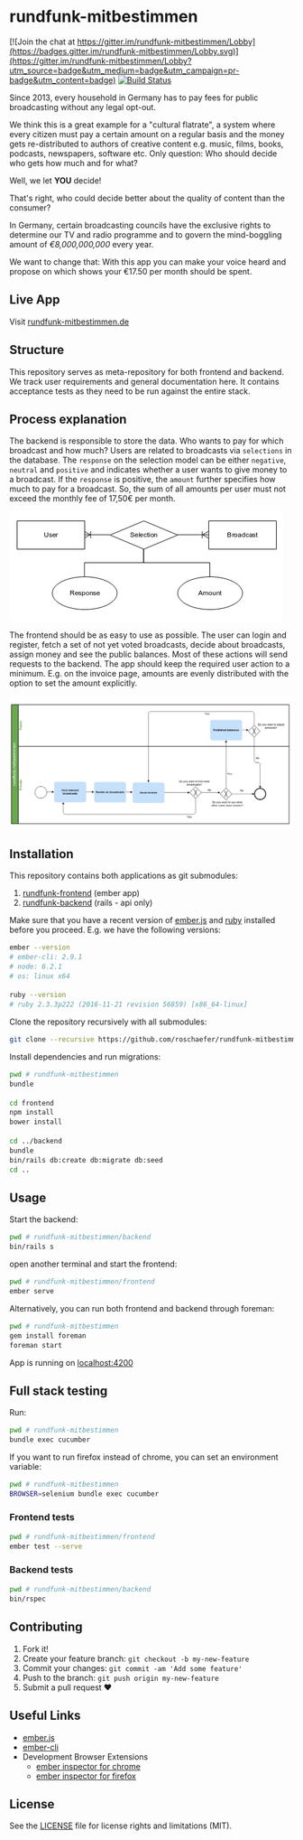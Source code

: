 # rundfunk-mitbestimmen

[![Join the chat at https://gitter.im/rundfunk-mitbestimmen/Lobby](https://badges.gitter.im/rundfunk-mitbestimmen/Lobby.svg)](https://gitter.im/rundfunk-mitbestimmen/Lobby?utm_source=badge&utm_medium=badge&utm_campaign=pr-badge&utm_content=badge)
[![Build
Status](https://travis-ci.org/roschaefer/rundfunk-mitbestimmen.svg?branch=master)](https://travis-ci.org/roschaefer/rundfunk-mitbestimmen)

Since 2013, every household in Germany has to pay fees for public
broadcasting without any legal opt-out.

We think this is a great example for a "cultural flatrate", a system where
every citizen must pay a certain amount on a regular basis and the money gets
re-distributed to authors of creative content e.g. music, films, books,
podcasts, newspapers, software etc. Only question: Who should decide who
gets how much and for what?

Well, we let **YOU** decide!

That's right, who could decide better about the quality of content than
the consumer?

In Germany, certain broadcasting councils have the exclusive rights to
determine our TV and radio programme and to govern the mind-boggling amount of
*€8,000,000,000* every year.

We want to change that: With this app you can make your voice heard and propose
on which shows your €17.50 per month should be spent.


## Live App

Visit [rundfunk-mitbestimmen.de](http://rundfunk-mitbestimmen.de/)

## Structure

This repository serves as meta-repository for both frontend and backend. We
track user requirements and general documentation here. It contains acceptance
tests as they need to be run against the entire stack.

## Process explanation

The backend is responsible to store the data. Who wants to pay for which
broadcast and how much? Users are related to broadcasts via `selections` in the
database. The `response` on the selection model can be either `negative`,
`neutral` and `positive` and indicates whether a user wants to give money to a
broadcast. If the `response` is positive, the `amount` further specifies how
much to pay for a broadcast. So, the sum of all amounts per user must not exceed
the monthly fee of 17,50€ per month.

![ER diagram](/documentation/images/er.png)

The frontend should be as easy to use as possible. The user can
login and register, fetch a set of not yet voted broadcasts, decide about
broadcasts, assign money and see the public balances. Most of these
actions will send requests to the backend. The app should keep the required user
action to a minimum. E.g. on the invoice page, amounts are evenly distributed
with the option to set the amount explicitly.

![Process diagram](/documentation/images/process.png)

## Installation

This repository contains both applications as git submodules:

1. [rundfunk-frontend](https://github.com/roschaefer/rundfunk-frontend) (ember app)
2. [rundfunk-backend](https://github.com/roschaefer/rundfunk-backend) (rails - api only)

Make sure that you have a recent version of [ember.js](http://emberjs.com/) and
[ruby](https://www.ruby-lang.org/en/) installed before you proceed. E.g. we have
the following versions:

```sh
ember --version
# ember-cli: 2.9.1
# node: 6.2.1
# os: linux x64

ruby --version
# ruby 2.3.3p222 (2016-11-21 revision 56859) [x86_64-linux]
```

Clone the repository recursively with all submodules:
```sh
git clone --recursive https://github.com/roschaefer/rundfunk-mitbestimmen.git
```

Install dependencies and run migrations:
```sh
pwd # rundfunk-mitbestimmen
bundle

cd frontend
npm install
bower install

cd ../backend
bundle
bin/rails db:create db:migrate db:seed
cd ..
```


## Usage

Start the backend:
```sh
pwd # rundfunk-mitbestimmen/backend
bin/rails s
```

open another terminal and start the frontend:
```sh
pwd # rundfunk-mitbestimmen/frontend
ember serve
```


Alternatively, you can run both frontend and backend through foreman:

```sh
pwd # rundfunk-mitbestimmen
gem install foreman
foreman start
```

App is running on [localhost:4200](http://localhost:4200/)

## Full stack testing

Run:
```sh
pwd # rundfunk-mitbestimmen
bundle exec cucumber
```

If you want to run firefox instead of chrome, you can set an environment
variable:
```sh
pwd # rundfunk-mitbestimmen
BROWSER=selenium bundle exec cucumber
```

### Frontend tests

```sh
pwd # rundfunk-mitbestimmen/frontend
ember test --serve
```

### Backend tests

```sh
pwd # rundfunk-mitbestimmen/backend
bin/rspec
```

## Contributing

1. Fork it!
2. Create your feature branch: `git checkout -b my-new-feature`
3. Commit your changes: `git commit -am 'Add some feature'`
4. Push to the branch: `git push origin my-new-feature`
5. Submit a pull request :heart:


## Useful Links

* [ember.js](http://emberjs.com/)
* [ember-cli](http://ember-cli.com/)
* Development Browser Extensions
  * [ember inspector for chrome](https://chrome.google.com/webstore/detail/ember-inspector/bmdblncegkenkacieihfhpjfppoconhi)
  * [ember inspector for firefox](https://addons.mozilla.org/en-US/firefox/addon/ember-inspector/)


## License

See the [LICENSE](LICENSE.md) file for license rights and limitations
(MIT).
